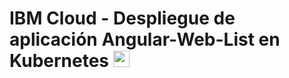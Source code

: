# IBM Cloud - Despliegue de aplicación Angular-Web-List en Kubernetes <img width="26" src="https://github.com/emeloibmco/IBM-Cloud-Kubernetes-Angular-Web-List/blob/main/Images/kubernetes.png">
